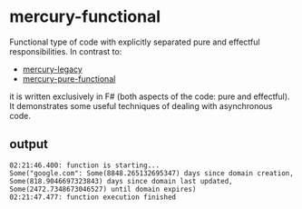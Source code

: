 # mercury-functional

Functional type of code with explicitly separated pure and effectful responsibilities. In contrast to:

* [mercury-legacy](https://github.com/PiotrJustyna/mercury-legacy)
* [mercury-pure-functional](https://github.com/PiotrJustyna/mercury-pure-functional)

it is written exclusively in F# (both aspects of the code: pure and effectful). It demonstrates some useful techniques of dealing with asynchronous code.

## output

```
02:21:46.400: function is starting...
Some("google.com": Some(8848.265132695347) days since domain creation, Some(818.9046697323843) days since domain last updated, Some(2472.7348673046527) until domain expires)
02:21:47.477: function execution finished
```